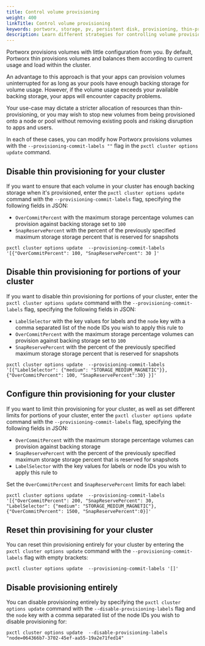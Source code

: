 ```yaml
---
title: Control volume provisioning
weight: 400
linkTitle: Control volume provisioning
keywords: portworx, storage, pv, persistent disk, provisioning, thin-provisioning, thick-provisioning, over-provisioning
description: Learn different strategies for controlling volume provisioning
---
```


Portworx provisions volumes with little configuration from you. By default, Portworx thin provisions volumes and balances them according to current usage and load within the cluster.

An advantage to this approach is that your apps can provision volumes uninterrupted for as long as your pools have enough backing storage for volume usage. However, if the volume usage exceeds your available backing storage, your apps will encounter capacity problems.

Your use-case may dictate a stricter allocation of resources than thin-provisioning, or you may wish to stop new volumes from being provisioned onto a node or pool without removing existing pools and risking disruption to apps and users.

In each of these cases, you can modify how Portworx provisions volumes with the `--provisioning-commit-labels ""` flag in the `pxctl cluster options update` command.

## Disable thin provisioning for your cluster

If you want to ensure that each volume in your cluster has enough backing storage when it's provisioned, enter the `pxctl cluster options update` command with the `--provisioning-commit-labels` flag, specifying the following fields in JSON:

* `OverCommitPercent` with the maximum storage percentage volumes can provision against backing storage set to `100`
* `SnapReservePercent` with the percent of the previously specified maximum storage storage percent that is reserved for snapshots

```text
pxctl cluster options update  --provisioning-commit-labels '[{"OverCommitPercent": 100, "SnapReservePercent": 30 ]'
```

## Disable thin provisioning for portions of your cluster

If you want to disable thin provisioning for portions of your cluster, enter the `pxctl cluster options update` command with the `--provisioning-commit-labels` flag, specifying the following fields in JSON:

* `LabelSelector` with the key values for labels and the `node` key with a comma separated list of the node IDs you wish to apply this rule to
* `OverCommitPercent` with the maximum storage percentage volumes can provision against backing storage set to `100`
* `SnapReservePercent` with the percent of the previously specified maximum storage storage percent that is reserved for snapshots

```text
pxctl cluster options update  --provisioning-commit-labels '[{"LabelSelector": {"medium": "STORAGE_MEDIUM_MAGNETIC"}},{"OverCommitPercent": 100, "SnapReservePercent":30} }]'
```

## Configure thin provisioning for your cluster

If you want to limit thin provisioning for your cluster, as well as set different limits for portions of your cluster, enter the `pxctl cluster options update` command with the `--provisioning-commit-labels` flag, specifying the following fields in JSON:

* `OverCommitPercent` with the maximum storage percentage volumes can provision against backing storage
* `SnapReservePercent` with the percent of the previously specified maximum storage storage percent that is reserved for snapshots
* `LabelSelector` with the key values for labels or node IDs you wish to apply this rule to

Set the `OverCommitPercent` and `SnapReservePercent` limits for each label:

```text
pxctl cluster options update  --provisioning-commit-labels '[{"OverCommitPercent": 200, "SnapReservePercent": 30, "LabelSelector": {"medium": "STORAGE_MEDIUM_MAGNETIC"},{"OverCommitPercent": 1500, "SnapReservePercent":0}]'
```

## Reset thin provisining for your cluster

You can reset thin provisioning entirely for your cluster by entering the `pxctl cluster options update` command with the `--provisioning-commit-labels` flag with empty brackets:

```text
pxctl cluster options update  --provisioning-commit-labels '[]'
```

## Disable provisioning entirely

You can disable provisioning entirely by specifying the `pxctl cluster options update` command with the `--disable-provisioning-labels` flag and the `node` key with a comma separated list of the node IDs you wish to disable provisioning for:

```text
pxctl cluster options update  --disable-provisioning-labels "node=064366b7-3702-45ef-aa55-19a2e71fed14"
```
